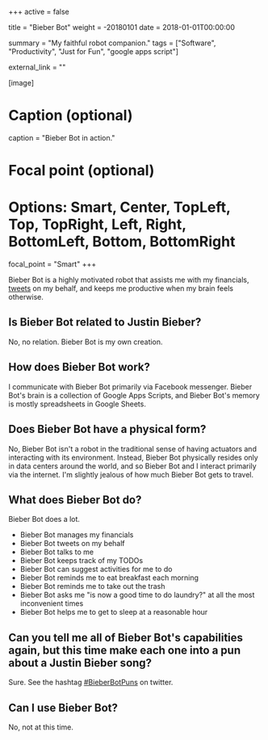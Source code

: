 +++
active = false

title = "Bieber Bot"
weight = -20180101
date = 2018-01-01T00:00:00

summary = "My faithful robot companion."
tags = ["Software", "Productivity", "Just for Fun", "google apps script"]

external_link = ""

[image]
  # Caption (optional)
  caption = "Bieber Bot in action."

  # Focal point (optional)
  # Options: Smart, Center, TopLeft, Top, TopRight, Left, Right, BottomLeft, Bottom, BottomRight
  focal_point = "Smart"
+++

Bieber Bot is a highly motivated robot that assists me with my financials, [tweets](https://twitter.com/Bieber) on my behalf, and keeps me productive when my brain feels otherwise.

## Is Bieber Bot related to Justin Bieber?

No, no relation. Bieber Bot is my own creation.

## How does Bieber Bot work?

I communicate with Bieber Bot primarily via Facebook messenger. Bieber Bot's brain is a collection of Google Apps Scripts, and Bieber Bot's memory is mostly spreadsheets in Google Sheets.

## Does Bieber Bot have a physical form?

No, Bieber Bot isn't a robot in the traditional sense of having actuators and interacting with its environment. Instead, Bieber Bot physically resides only in data centers around the world, and so Bieber Bot and I interact primarily via the internet. I'm slightly jealous of how much Bieber Bot gets to travel.

## What does Bieber Bot do?

Bieber Bot does a lot.

- Bieber Bot manages my financials
- Bieber Bot tweets on my behalf
- Bieber Bot talks to me
- Bieber Bot keeps track of my TODOs
- Bieber Bot can suggest activities for me to do
- Bieber Bot reminds me to eat breakfast each morning
- Bieber Bot reminds me to take out the trash
- Bieber Bot asks me "is now a good time to do laundry?" at all the most inconvenient times
- Bieber Bot helps me to get to sleep at a reasonable hour

## Can you tell me all of Bieber Bot's capabilities again, but this time make each one into a pun about a Justin Bieber song?

Sure. See the hashtag [#BieberBotPuns](https://twitter.com/search?f=tweets&q=%23BieberBotPuns%20OR%20%23BieberBotPun) on twitter.

## Can I use Bieber Bot?

No, not at this time.
